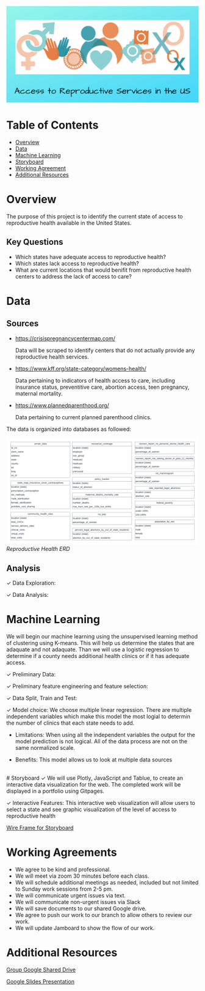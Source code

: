 ![Headline](Images/Access%20to%20Reproductive%20Services%20in%20the%20US.png)

# Table of Contents 

<!-- vscode-markdown-toc -->
* [Overview](#Overview)
* [Data](#Data)
* [Machine Learning](#Machine_Learning)
* [Storyboard](#Storyboard)
* [Working Agreement](#Working)
* [Additional Resources](#AdditionalResources)

<!-- vscode-markdown-toc-config
	numbering=true
	autoSave=true
	/vscode-markdown-toc-config -->
<!-- /vscode-markdown-toc -->

# <a name='Overview'></a>Overview

The purpose of this project is to identify the current state of access to reproductive health available in the United States. 

## Key Questions
* Which states have adequate access to reproductive health?
* Which states lack access to reproductive health?
* What are current locations that would benifit from reproductive health centers to address the lack of access to care?

# <a name='Data'></a>Data
## Sources

* https://crisispregnancycentermap.com/

    Data will be scraped to identify centers that do not actually provide any reproductive health services. 

* https://www.kff.org/state-category/womens-health/

    Data pertaining to indicators of health access to care, including insurance status, preventitive care, abortion access, teen pregnancy, maternal mortality.

* https://www.plannedparenthood.org/
    
    Data pertaining to current planned parenthood clinics.

The data is organized into databases as followed: 

![ERD](Resources/images/Reproductive_Health_ERD.png)*Reproductive Health ERD*

## Analysis
✓ Data Exploration:

✓ Data Analysis:


# <a name='Usage'></a>Machine Learning
We will begin our machine learning using the unsupervised learning method of clustering using K-means. This will help us determine the states that are adaquate and not adaquate.  Than we will use a logistic regression to determine if a county needs additional health clinics or if it has adequate access. 

✓ Preliminary Data:

✓ Preliminary feature engineering and feature selection:

✓ Data Split, Train and Test: 

✓ Model choice:
    We choose multiple linear regression. There are multiple independent variables which make this model the most logial to determin the number of clinics that each state needs to add.
        <br>
* Limitations: When using all the independent variables the output for the model prediction is not logical. All of the data process are not on the same normalized scale.

* Benefits: This model allows us to look at multiple data sources 
<br>
# <a name='Storyboard'></a>Storyboard
✓ We will use Plotly, JavaScript and Tablue, to create an interactive data visualization for the web. The completed work will be displayed in a portfolio using Gitpages.

✓ Interactive Features: This interactive web visualization will allow users to select a state and see graphic visualization of the level of access to reproductive health

[Wire Frame for Storyboard](https://docs.google.com/presentation/d/1fNeITHeLO5w1hP_-IijeZu9O0GGq6SPZkKJ5YKQ_M7E/edit#slide=id.p)

# <a name='Working'></a>Working Agreements
* We agree to be kind and professional.
* We will meet via zoom 30 minutes before each class.
* We will schedule additional meetings as needed, included but not limited to Sunday work sessions from 2-5 pm. 
* We will communicate urgent issues via text.
* We will communicate non-urgent issues via Slack
* We will save documents to our shared Google drive. 
* We agree to push our work to our branch to allow others to review our work. 
* We will update Jamboard to show the flow of our work.

# <a name='AdditionalResources'></a>Additional Resources
[Group Google Shared Drive ](https://drive.google.com/drive/u/0/folders/1aURcy_XHSeTBuxBs2TyEmiRUIgIQ5zvV)

[Google Slides Presentation](https://docs.google.com/presentation/d/1kcj6kuOmC0LJDoqfipSAFfxEbHqrjBkker1FSNAJY7w/edit#slide=id.p)

